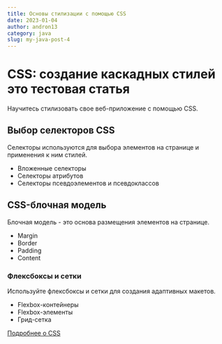 ```yaml
---
title: Основы стилизации с помощью CSS
date: 2023-01-04
author: andron13
category: java
slug: my-java-post-4
---
```


# CSS: создание каскадных стилей  это тестовая статья

Научитесь стилизовать свое веб-приложение с помощью CSS.

## Выбор селекторов CSS

Селекторы используются для выбора элементов на странице и применения к ним стилей.

- Вложенные селекторы
- Селекторы атрибутов
- Селекторы псевдоэлементов и псевдоклассов

## CSS-блочная модель

Блочная модель - это основа размещения элементов на странице.

- Margin
- Border
- Padding
- Content

### Флексбоксы и сетки

Используйте флексбоксы и сетки для создания адаптивных макетов.

- Flexbox-контейнеры
- Flexbox-элементы
- Грид-сетка

[Подробнее о CSS](https://developer.mozilla.org/ru/docs/Web/CSS)
